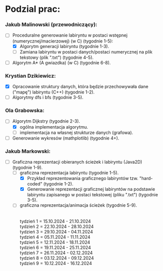 # Podzial prac:

### Jakub Malinowski (przewodniczący):

- [ ] Proceduralne generowanie labiryntu w postaci wstępnej (numerycznej/macierzowej) (w C) (tygodnie 1-5):
    - [x] Algorytm generacji labiryntu (tygodnie 1-3).
    - [ ] Zamiana labiryntu w postaci danych/postaci numerycznej na plik tekstowy (plik ".txt") (tygodnie 4-5).
- [ ] Algorytm A* (A gwiazdka) (w C) (tygodnie 6-8).

### Krystian Dzikiewicz:

- [x] Opracowanie struktury danych, która będzie przechowywała dane ("mapę") labiryntu (C++) (tygodnie 1-2).
- [ ] Algorytmy dfs i bfs (tygodnie 3-5).

### Ola Grabowska:

- [ ] Algorytm Dijkstry (tygodnie 2-3).
    - [x] ogólna implementacja algorytmu.
    - [ ] implementacja na własnej strukturze danych (grafowa).
- [ ] Generowanie wykresów (mathplotlib) (tygodnie 4+).

### Jakub Markowski:

- [ ] Graficzna reprezentacji obieranych ścieżek i labiryntu (Java2D) (tygodnie 1-9).
    - [ ] graficzna reprezentacja labiryntu (tygodnie 1-5).
        - [x] Przykład reprezentowania graficznego labiryntów tzw. "hard-coded" (tygodnie 1-2).
        - [x] Generowanie reprezentacji graficznej labiryntów na podstawie labiryntu zapisanego w postaci tekstowej (pliku ".txt") (tygodnie 3-5).
    - [ ] graficzna reprezentacja/animacja ścieżek (tygodnie 5-9). \
    \
\
tydzień 1 = 15.10.2024 - 21.10.2024 \
tydzień 2 = 22.10.2024 - 28.10.2024 \
tydzień 3 = 29.10.2024 - 04.11.2024 \
tydzień 4 = 05.11.2024 - 11.11.2024 \
tydzień 5 = 12.11.2024 - 18.11.2024 \
tydzień 6 = 19.11.2024 - 25.11.2024 \
tydzień 7 = 26.11.2024 - 02.12.2024 \
tydzień 8 = 03.12.2024 - 09.12.2024 \
tydzień 9 = 10.12.2024 - 16.12.2024
